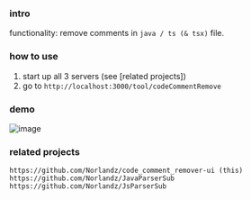 ### intro
functionality: remove comments in `java / ts (& tsx)` file.

### how to use
1. start up all 3 servers (see \[related projects\])
2. go to `http://localhost:3000/tool/codeCommentRemove`

### demo
![image](https://github.com/Norlandz/code_comment_remover-ui/assets/43581880/fca7e946-fd86-4a49-ac6b-c23d9caf0240)

### related projects 
```
https://github.com/Norlandz/code_comment_remover-ui (this)
https://github.com/Norlandz/JavaParserSub
https://github.com/Norlandz/JsParserSub
```

